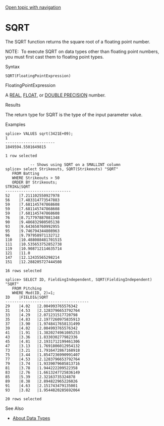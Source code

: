 [Open topic with navigation](../../../index.html#Shared/SQLReference/BuiltInFcns/Sqrt.html)

<a href="" id="BuiltInFcns.Sqrt"></a>[]()SQRT
=============================================

The <span class="CodeFont">SQRT</span> function returns the square root of a floating point number.

<span class="autonumber"><span class="noteAutoNum">NOTE:  </span></span>To execute <span class="CodeFont">SQRT</span> on data types other than floating point numbers, you must first cast them to floating point types.

Syntax

``` FcnSyntax
SQRT(FloatingPointExpression)
```

FloatingPointExpression

A [<span class="CodeFont">REAL</span>](../DataTypes/Real.html), [<span class="CodeFont">FLOAT</span>](../DataTypes/Float.html), or [<span class="CodeFont">DOUBLE PRECISION</span>](../DataTypes/DoublePrecision.html) number.

Results

The return type for <span class="CodeFont">SQRT</span> is the type of the input parameter value.

Examples

``` Example
splice> VALUES sqrt(3421E+09);
1                     
----------------------
1849594.5501649815    

1 row selected

           -- Shows using SQRT on a SMALLINT column
splice> select Strikeouts, SQRT(Strikeouts) "SQRT" 
   FROM Batting 
   WHERE Strikeouts > 50 
   ORDER BY Strikeouts;
STRIK&|SQRT                  
-----------------------------
52    |7.211102550927978     
56    |7.483314773547883     
59    |7.681145747868608     
59    |7.681145747868608     
59    |7.681145747868608     
76    |8.717797887081348     
90    |9.486832980505138     
93    |9.643650760992955     
95    |9.746794344808963     
96    |9.797958971132712     
110   |10.488088481701515    
111   |10.535653752852738    
119   |10.908712114635714    
121   |11.0                  
147   |12.12435565298214     
151   |12.288205727444508    

16 rows selected

splice> SELECT ID, FieldingIndependent, SQRT(FieldingIndependent) "SQRT" 
   FROM Pitching 
   WHERE Mod(ID, 2)=1;
ID    |FIELDI&|SQRT                  
-------------------------------------
29    |4.02   |2.004993765576342     
31    |4.53   |2.1283796653792764    
33    |4.29   |2.071231517720798     
35    |4.83   |2.1977260975835913    
37    |3.90   |1.9748417658131499    
39    |4.02   |2.004993765576342     
41    |1.91   |1.3820274961085253    
43    |3.36   |1.833030277982336     
45    |4.81   |2.1931712199461306    
47    |3.13   |1.7691806012954132    
73    |3.21   |1.7916472867168918    
75    |3.44   |1.8547236990991407    
77    |4.53   |2.1283796653792764    
79    |3.74   |1.9339079605813716    
81    |3.78   |1.944222209522358     
83    |2.76   |1.6613247725836149    
85    |5.39   |2.32163735324878      
89    |8.38   |2.894822965226026     
91    |4.63   |2.151743479135001     
93    |3.82   |1.9544820285692064    

20 rows selected
```

See Also

-   [About Data Types](../DataTypes/Intro.NumericTypes.html)

 


